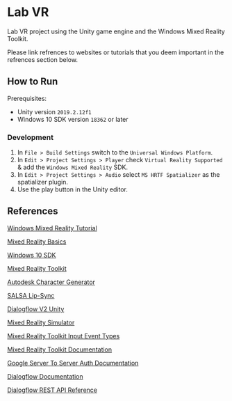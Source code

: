 # Lab VR

Lab VR project using the Unity game engine and the Windows Mixed Reality Toolkit.

Please link refrences to websites or tutorials that you deem important in the refrences section below.

## How to Run

Prerequisites:
* Unity version `2019.2.12f1`
* Windows 10 SDK version `18362` or later

### Development

1. In `File > Build Settings` switch to the `Universal Windows Platform`.
2. In `Edit > Project Settings > Player` check `Virtual Reality Supported` & add the `Windows Mixed Reality` SDK.
3. In `Edit > Project Settings > Audio` select `MS HRTF Spatializer` as the spatializer plugin.
4. Use the play button in the Unity editor.

## References

[Windows Mixed Reality Tutorial](https://medium.com/@cassiealynn/10-steps-to-get-you-started-with-mixed-reality-development-using-unity-148abea10e57)

[Mixed Reality Basics](https://docs.microsoft.com/en-us/windows/mixed-reality/holograms-100)

[Windows 10 SDK](https://developer.microsoft.com/en-US/windows/downloads/windows-10-sdk)

[Mixed Reality Toolkit](https://github.com/Microsoft/MixedRealityToolkit-Unity/releases)

[Autodesk Character Generator](https://charactergenerator.autodesk.com/account/myavatars.aspx)

[SALSA Lip-Sync](https://crazyminnowstudio.com/posts/video-tutorial-easy-lip-sync-for-autodesk-character-generator-models/)

[Dialogflow V2 Unity](https://itp-xstory.github.io/uniFlow/)

[Mixed Reality Simulator](https://docs.microsoft.com/en-us/windows/mixed-reality/advanced-hololens-emulator-and-mixed-reality-simulator-input)

[Mixed Reality Toolkit Input Event Types](https://microsoft.github.io/MixedRealityToolkit-Unity/Documentation/Input/InputEvents.html)

[Mixed Reality Toolkit Documentation](https://microsoft.github.io/MixedRealityToolkit-Unity/README.html)

[Google Server To Server Auth Documentation](https://developers.google.com/identity/protocols/OAuth2ServiceAccount)

[Dialogflow Documentation](https://cloud.google.com/dialogflow/docs/)

[Dialogflow REST API Reference](https://cloud.google.com/dialogflow/docs/reference/rest/v2-overview)
